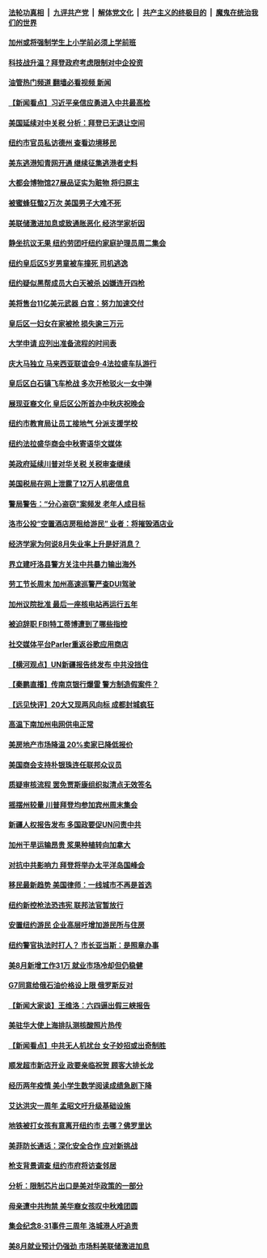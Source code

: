 ####  [法轮功真相](../../../../basic/blob/master/README.md?t=09032131) &nbsp;|&nbsp; [九评共产党](../../../../9ping.md/blob/master/README.md?t=09032131) &nbsp;|&nbsp; [解体党文化](../../../../jtdwh.md/blob/master/README.md?t=09032131)  &nbsp;|&nbsp; [共产主义的终极目的](../../../../gczydzjmd.md/blob/master/README.md?t=09032131) &nbsp;|&nbsp; [魔鬼在统治我们的世界](../../../../mgztzwmdsj.md/blob/master/README.md?t=09032131) 

#### [加州或将强制学生上小学前必须上学前班](../pages/nsc412/n13816674.md?t=09032131) 

#### [科技战升温？拜登政府考虑限制对中企投资](../pages/nsc412/n13816661.md?t=09032131) 

#### [油管热门频道 翻墙必看视频 新闻](http://45.76.130.85:81/youtube.html?09032131)

#### [【新闻看点】习近平亲信应勇进入中共最高检](../pages/nsc412/n13816481.md?t=09032131) 

#### [美国延续对中关税 分析：拜登已无退让空间](../pages/nsc412/n13816637.md?t=09032131) 

#### [纽约市官员私访德州 查看边境移民](../pages/nsc412/n13816619.md?t=09032131) 

#### [美东逃港知青网开通 继续征集逃港者史料](../pages/nsc412/n13816621.md?t=09032131) 

#### [大都会博物馆27展品证实为赃物 将归原主](../pages/nsc412/n13816617.md?t=09032131) 

#### [被蜜蜂狂螫2万次 美国男子大难不死](../pages/nsc412/n13816578.md?t=09032131) 

#### [美联储激进加息或致通胀恶化 经济学家析因](../pages/nsc412/n13816494.md?t=09032131) 

#### [静坐抗议无果 纽约劳团吁纽约家庭护理员周二集会](../pages/nsc412/n13816589.md?t=09032131) 

#### [纽约皇后区5岁男童被车撞死 司机逃逸](../pages/nsc412/n13816593.md?t=09032131) 

#### [纽约疑似黑帮成员大白天被杀 凶嫌连开四枪](../pages/nsc412/n13816594.md?t=09032131) 

#### [美将售台11亿美元武器 白宫：努力加速交付](../pages/nsc412/n13816609.md?t=09032131) 

#### [皇后区一妇女在家被抢 损失逾三万元](../pages/nsc412/n13816596.md?t=09032131) 

#### [大学申请 应列出准备流程的时间表](../pages/nsc412/n13816615.md?t=09032131) 

#### [庆大马独立 马来西亚联谊会9‧4法拉盛车队游行](../pages/nsc412/n13816613.md?t=09032131) 

#### [皇后区白石镇飞车枪战 多次开枪驳火一女中弹](../pages/nsc412/n13816599.md?t=09032131) 

#### [展现亚裔文化 皇后区公所首办中秋庆祝晚会](../pages/nsc412/n13816623.md?t=09032131) 

#### [纽约市教育局让员工接地气 分派支援学校](../pages/nsc412/n13816628.md?t=09032131) 

#### [纽约法拉盛华商会中秋寄语华文媒体](../pages/nsc412/n13816630.md?t=09032131) 

#### [美政府延续川普对华关税 关税审查继续](../pages/nsc412/n13816548.md?t=09032131) 

#### [美国税局在网上泄露了12万人机密信息](../pages/nsc412/n13816487.md?t=09032131) 

#### [警局警告：“分心盗窃”案频发 老年人成目标](../pages/nsc412/n13816552.md?t=09032131) 

#### [洛市公投“空置酒店房租给游民” 业者：将摧毁酒店业](../pages/nsc412/n13816542.md?t=09032131) 

#### [经济学家为何说8月失业率上升是好消息？](../pages/nsc412/n13816475.md?t=09032131) 

#### [界立建吁洛县警方关注中共暴力输出海外](../pages/nsc412/n13816534.md?t=09032131) 

#### [劳工节长周末 加州高速巡警严查DUI驾驶](../pages/nsc412/n13816531.md?t=09032131) 

#### [加州议院批准 最后一座核电站再运行五年](../pages/nsc412/n13816504.md?t=09032131) 

#### [被迫辞职 FBI特工蒂博遭到了哪些指控](../pages/nsc412/n13815592.md?t=09032131) 

#### [社交媒体平台Parler重返谷歌应用商店](../pages/nsc412/n13816428.md?t=09032131) 

#### [【横河观点】UN新疆报告终发布 中共没挡住](../pages/nsc412/n13816447.md?t=09032131) 

#### [【秦鹏直播】传南京银行爆雷 警方制造假案件？](../pages/nsc412/n13816478.md?t=09032131) 

#### [【远见快评】20大又现两风向标 成都封城疯狂](../pages/nsc412/n13816482.md?t=09032131) 

#### [高温下南加州电网供电正常](../pages/nsc412/n13816484.md?t=09032131) 

#### [美房地产市场降温 20%卖家已降低报价](../pages/nsc412/n13816469.md?t=09032131) 

#### [美国商会支持朴银珠连任联邦众议员](../pages/nsc412/n13816458.md?t=09032131) 

#### [质疑审核流程 罢免贾斯康组织拟清点无效签名](../pages/nsc412/n13816439.md?t=09032131) 

#### [摇摆州较量 川普拜登均参加宾州周末集会](../pages/nsc412/n13816361.md?t=09032131) 

#### [新疆人权报告发布 多国政要促UN问责中共](../pages/nsc412/n13816425.md?t=09032131) 

#### [加州干旱运输昂贵 浆果种植转向加拿大](../pages/nsc412/n13816419.md?t=09032131) 

#### [对抗中共影响力 拜登将举办太平洋岛国峰会](../pages/nsc412/n13816412.md?t=09032131) 

#### [移民最新趋势 美国律师：一线城市不再是首选](../pages/nsc412/n13815117.md?t=09032131) 

#### [纽约新控枪法恐违宪 联邦法官暂放行](../pages/nsc412/n13815846.md?t=09032131) 

#### [安置纽约游民 企业高层吁增加游民所与住房](../pages/nsc412/n13815868.md?t=09032131) 

#### [纽约警官执法时打人？ 市长亚当斯：是照章办事](../pages/nsc412/n13815844.md?t=09032131) 

#### [美8月新增工作31万 就业市场冷却但仍稳健](../pages/nsc412/n13816299.md?t=09032131) 

#### [G7同意给俄石油价格设上限 俄罗斯反对](../pages/nsc412/n13816302.md?t=09032131) 

#### [【新闻大家谈】王维洛：六四逼出假三峡报告](../pages/nsc412/n13815729.md?t=09032131) 

#### [美驻华大使上海排队测核酸照片热传](../pages/nsc412/n13816123.md?t=09032131) 

#### [【新闻看点】中共无人机扰台 女子妙招或出奇制胜](../pages/nsc412/n13815726.md?t=09032131) 

#### [顺发超市新店开业 政要亲临祝贺 顾客大排长龙](../pages/nsc412/n13815928.md?t=09032131) 

#### [经历两年疫情 美小学生数学阅读成绩急剧下降](../pages/nsc412/n13815805.md?t=09032131) 

#### [艾达洪灾一周年 孟昭文吁升级基础设施](../pages/nsc412/n13815897.md?t=09032131) 

#### [地铁被打女孩有意离开纽约市 去哪？佛罗里达](../pages/nsc412/n13815871.md?t=09032131) 

#### [美菲防长通话：深化安全合作 应对新挑战](../pages/nsc412/n13815931.md?t=09032131) 

#### [枪支背景调查 纽约市府将访查邻居](../pages/nsc412/n13815851.md?t=09032131) 

#### [分析：限制芯片出口是美对华政策的一部分](../pages/nsc412/n13815702.md?t=09032131) 

#### [母亲遭中共拘禁 美华裔女孩叹中秋难团圆](../pages/nsc412/n13815894.md?t=09032131) 

#### [集会纪念8‧31事件三周年 洛城港人吁追责](../pages/nsc412/n13815843.md?t=09032131) 

#### [美8月就业预计仍强劲 市场料美联储激进加息](../pages/nsc412/n13815752.md?t=09032131) 

<img src='http://gfw-breaker.win/goodnews/indexes/nsc412.md' width='0px' height='0px'/>
